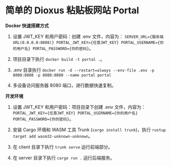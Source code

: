 # 简单的 Dioxus 粘贴板网站 Portal

**Docker 快速搭建方式**

1. 设置 JWT_KEY 和用户密码：创建 .env 文件，内容为： `SERVER_URL={服务端URL(0.0.0.0:8008)} PORTAL_JWT_KEY={任意JWT_KEY} PORTAL_USERNAME={你的用户名} PORTAL_PASSWORD={你的密码}`。

2. 项目目录下执行 `docker build -t portal .`。

3. .env 目录执行 `docker run -d --restart=always --env-file .env -p 8008:8008 -p 8080:8080 --name portal portal`

4. 多设备访问服务器 8080 端口，进行数据快速复制。

**开发环境**

1. 设置 JWT_KEY 和用户密码：项目目录下创建 .env 文件，内容为： `PORTAL_JWT_KEY={任意JWT_KEY} PORTAL_USERNAME={你的用户名} PORTAL_PASSWORD={你的密码}`。

2. 安装 Cargo 环境和 WASM 工具 Trunk (`cargo install trunk`)，执行 `rustup target add wasm32-unknown-unknown`。

3. 在 client 目录下执行 `trunk serve` 运行前端部分。

4. 在 server 目录下执行 `cargo run .` 运行后端服务。